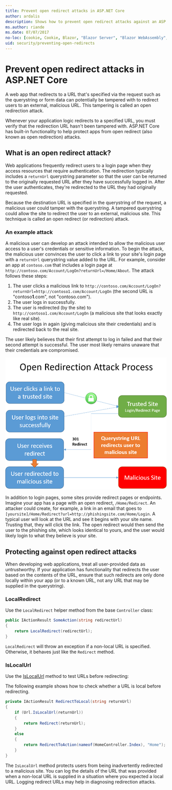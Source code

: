 ```yaml
---
title: Prevent open redirect attacks in ASP.NET Core
author: ardalis
description: Shows how to prevent open redirect attacks against an ASP.NET Core app
ms.author: riande
ms.date: 07/07/2017
no-loc: [cookie, Cookie, Blazor, "Blazor Server", "Blazor WebAssembly", "Identity", "Let's Encrypt", Razor, SignalR]
uid: security/preventing-open-redirects
---
```

# Prevent open redirect attacks in ASP.NET Core

A web app that redirects to a URL that's specified via the request such as the querystring or form data can potentially be tampered with to redirect users to an external, malicious URL. This tampering is called an open redirection attack.

Whenever your application logic redirects to a specified URL, you must verify that the redirection URL hasn't been tampered with. ASP.NET Core has built-in functionality to help protect apps from open redirect (also known as open redirection) attacks.

## What is an open redirect attack?

Web applications frequently redirect users to a login page when they access resources that require authentication. The redirection typically includes a `returnUrl` querystring parameter so that the user can be returned to the originally requested URL after they have successfully logged in. After the user authenticates, they're redirected to the URL they had originally requested.

Because the destination URL is specified in the querystring of the request, a malicious user could tamper with the querystring. A tampered querystring could allow the site to redirect the user to an external, malicious site. This technique is called an open redirect (or redirection) attack.

### An example attack

A malicious user can develop an attack intended to allow the malicious user access to a user's credentials or sensitive information. To begin the attack, the malicious user convinces the user to click a link to your site's login page with a `returnUrl` querystring value added to the URL. For example, consider an app at `contoso.com` that includes a login page at `http://contoso.com/Account/LogOn?returnUrl=/Home/About`. The attack follows these steps:

1. The user clicks a malicious link to `http://contoso.com/Account/LogOn?returnUrl=http://contoso1.com/Account/LogOn` (the second URL is "contoso**1**.com", not "contoso.com").
2. The user logs in successfully.
3. The user is redirected (by the site) to `http://contoso1.com/Account/LogOn` (a malicious site that looks exactly like real site).
4. The user logs in again (giving malicious site their credentials) and is redirected back to the real site.

The user likely believes that their first attempt to log in failed and that their second attempt is successful. The user most likely remains unaware that their credentials are compromised.

![Open Redirection Attack Process](preventing-open-redirects/_static/open-redirection-attack-process.png)

In addition to login pages, some sites provide redirect pages or endpoints. Imagine your app has a page with an open redirect, `/Home/Redirect`. An attacker could create, for example, a link in an email that goes to `[yoursite]/Home/Redirect?url=http://phishingsite.com/Home/Login`. A typical user will look at the URL and see it begins with your site name. Trusting that, they will click the link. The open redirect would then send the user to the phishing site, which looks identical to yours, and the user would likely login to what they believe is your site.

## Protecting against open redirect attacks

When developing web applications, treat all user-provided data as untrustworthy. If your application has functionality that redirects the user based on the contents of the URL,  ensure that such redirects are only done locally within your app (or to a known URL, not any URL that may be supplied in the querystring).

### LocalRedirect

Use the `LocalRedirect` helper method from the base `Controller` class:

```csharp
public IActionResult SomeAction(string redirectUrl)
{
    return LocalRedirect(redirectUrl);
}
```

`LocalRedirect` will throw an exception if a non-local URL is specified. Otherwise, it behaves just like the `Redirect` method.

### IsLocalUrl

Use the [IsLocalUrl](/dotnet/api/Microsoft.AspNetCore.Mvc.IUrlHelper.islocalurl#Microsoft_AspNetCore_Mvc_IUrlHelper_IsLocalUrl_System_String_) method to test URLs before redirecting:

The following example shows how to check whether a URL is local before redirecting.

```csharp
private IActionResult RedirectToLocal(string returnUrl)
{
    if (Url.IsLocalUrl(returnUrl))
    {
        return Redirect(returnUrl);
    }
    else
    {
        return RedirectToAction(nameof(HomeController.Index), "Home");
    }
}
```

The `IsLocalUrl` method protects users from being inadvertently redirected to a malicious site. You can log the details of the URL that was provided when a non-local URL is supplied in a situation where you expected a local URL. Logging redirect URLs may help in diagnosing redirection attacks.
